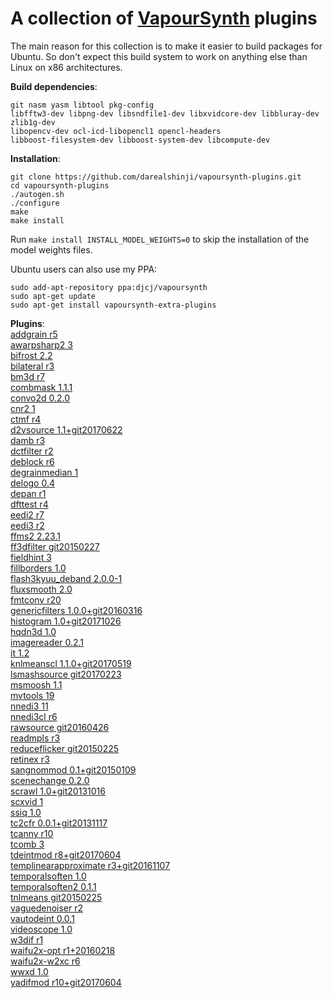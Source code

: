 A collection of [VapourSynth](https://github.com/vapoursynth/vapoursynth) plugins
===================================

The main reason for this collection is to make it easier to build packages for Ubuntu.
So don't expect this build system to work on anything else than Linux on x86 architectures.

**Build dependencies**:<br>
```
git nasm yasm libtool pkg-config
libfftw3-dev libpng-dev libsndfile1-dev libxvidcore-dev libbluray-dev zlib1g-dev
libopencv-dev ocl-icd-libopencl1 opencl-headers
libboost-filesystem-dev libboost-system-dev libcompute-dev
```


**Installation**:
```
git clone https://github.com/darealshinji/vapoursynth-plugins.git
cd vapoursynth-plugins
./autogen.sh
./configure
make
make install
```

Run `make install INSTALL_MODEL_WEIGHTS=0` to skip the installation of the model weights files.

Ubuntu users can also use my PPA:
```
sudo add-apt-repository ppa:djcj/vapoursynth
sudo apt-get update
sudo apt-get install vapoursynth-extra-plugins
```


**Plugins**:<br>
[addgrain r5](https://github.com/HomeOfVapourSynthEvolution/VapourSynth-AddGrain)<br>
[awarpsharp2 3](https://github.com/dubhater/vapoursynth-awarpsharp2)<br>
[bifrost 2.2](https://github.com/dubhater/vapoursynth-bifrost)<br>
[bilateral r3](https://github.com/HomeOfVapourSynthEvolution/VapourSynth-Bilateral)<br>
[bm3d r7](https://github.com/HomeOfVapourSynthEvolution/VapourSynth-BM3D)<br>
[combmask 1.1.1](https://github.com/chikuzen/CombMask)<br>
[convo2d 0.2.0](https://github.com/chikuzen/convo2d)<br>
[cnr2 1](https://github.com/dubhater/vapoursynth-cnr2)<br>
[ctmf r4](https://github.com/HomeOfVapourSynthEvolution/VapourSynth-CTMF)<br>
[d2vsource 1.1+git20170622](https://github.com/dwbuiten/d2vsource)<br>
[damb r3](https://github.com/dubhater/vapoursynth-damb)<br>
[dctfilter r2](https://github.com/HomeOfVapourSynthEvolution/VapourSynth-DCTFilter)<br>
[deblock r6](https://github.com/HomeOfVapourSynthEvolution/VapourSynth-Deblock)<br>
[degrainmedian 1](https://github.com/dubhater/vapoursynth-degrainmedian)<br>
[delogo 0.4](https://github.com/HomeOfVapourSynthEvolution/VapourSynth-DeLogo)<br>
[depan r1](https://github.com/HomeOfVapourSynthEvolution/VapourSynth-DePan)<br>
[dfttest r4](https://github.com/HomeOfVapourSynthEvolution/VapourSynth-DFTTest)<br>
[eedi2 r7](https://github.com/HomeOfVapourSynthEvolution/VapourSynth-EEDI2)<br>
[eedi3 r2](https://github.com/HomeOfVapourSynthEvolution/VapourSynth-EEDI3)<br>
[ffms2 2.23.1](https://github.com/FFMS/ffms2)<br>
[ff3dfilter git20150227](https://github.com/VFR-maniac/VapourSynth-FFT3DFilter)<br>
[fieldhint 3](https://github.com/dubhater/vapoursynth-fieldhint)<br>
[fillborders 1.0](https://github.com/dubhater/vapoursynth-fillborders)<br>
[flash3kyuu_deband 2.0.0-1](https://github.com/SAPikachu/flash3kyuu_deband)<br>
[fluxsmooth 2.0](https://github.com/dubhater/vapoursynth-fluxsmooth)<br>
[fmtconv r20](https://github.com/EleonoreMizo/fmtconv)<br>
[genericfilters 1.0.0+git20160316](https://github.com/myrsloik/GenericFilters)<br>
[histogram 1.0+git20171026](https://github.com/dubhater/vapoursynth-histogram)<br>
[hqdn3d 1.0](https://github.com/Hinterwaeldlers/vapoursynth-hqdn3d)<br>
[imagereader 0.2.1](https://github.com/chikuzen/vsimagereader)<br>
[it 1.2](https://github.com/HomeOfVapourSynthEvolution/VapourSynth-IT)<br>
[knlmeanscl 1.1.0+git20170519](https://github.com/Khanattila/KNLMeansCL)<br>
[lsmashsource git20170223](https://github.com/VFR-maniac/L-SMASH-Works)<br>
[msmoosh 1.1](https://github.com/dubhater/vapoursynth-msmoosh)<br>
[mvtools 19](https://github.com/dubhater/vapoursynth-mvtools)<br>
[nnedi3 11](https://github.com/dubhater/vapoursynth-nnedi3)<br>
[nnedi3cl r6](https://github.com/HomeOfVapourSynthEvolution/VapourSynth-NNEDI3CL)<br>
[rawsource git20160426](https://github.com/chikuzen/vsrawsource)<br>
[readmpls r3](https://github.com/HomeOfVapourSynthEvolution/VapourSynth-ReadMpls)<br>
[reduceflicker git20150225](https://github.com/VFR-maniac/VapourSynth-ReduceFlicker)<br>
[retinex r3](https://github.com/HomeOfVapourSynthEvolution/VapourSynth-Retinex)<br>
[sangnommod 0.1+git20150109](https://github.com/HomeOfVapourSynthEvolution/VapourSynth-SangNomMod)<br>
[scenechange 0.2.0](http://forum.doom9.org/showthread.php?t=166769)<br>
[scrawl 1.0+git20131016](https://github.com/dubhater/vapoursynth-scrawl)<br>
[scxvid 1](https://github.com/dubhater/vapoursynth-scxvid)<br>
[ssiq 1.0](https://github.com/dubhater/vapoursynth-ssiq)<br>
[tc2cfr 0.0.1+git20131117](https://github.com/gnaggnoyil/tc2cfr)<br>
[tcanny r10](https://github.com/HomeOfVapourSynthEvolution/VapourSynth-TCanny)<br>
[tcomb 3](https://github.com/dubhater/vapoursynth-tcomb)<br>
[tdeintmod r8+git20170604](https://github.com/HomeOfVapourSynthEvolution/VapourSynth-TDeintMod)<br>
[templinearapproximate r3+git20161107](https://bitbucket.org/mystery_keeper/templinearapproximate-vapoursynth)<br>
[temporalsoften 1.0](https://github.com/dubhater/vapoursynth-temporalsoften)<br>
[temporalsoften2 0.1.1](http://forum.doom9.org/showthread.php?t=166769)<br>
[tnlmeans git20150225](https://github.com/VFR-maniac/VapourSynth-TNLMeans)<br>
[vaguedenoiser r2](https://github.com/HomeOfVapourSynthEvolution/VapourSynth-VagueDenoiser)<br>
[vautodeint 0.0.1](https://github.com/gnaggnoyil/VAutoDeint)<br>
[videoscope 1.0](https://github.com/dubhater/vapoursynth-videoscope)<br>
[w3dif r1](https://github.com/HomeOfVapourSynthEvolution/VapourSynth-W3FDIF)<br>
[waifu2x-opt r1+20160218](https://github.com/HomeOfVapourSynthEvolution/VapourSynth-waifu2x-opt)<br>
[waifu2x-w2xc r6](https://github.com/HomeOfVapourSynthEvolution/VapourSynth-Waifu2x-w2xc)<br>
[wwxd 1.0](https://github.com/dubhater/vapoursynth-wwxd)<br>
[yadifmod r10+git20170604](https://github.com/HomeOfVapourSynthEvolution/VapourSynth-Yadifmod)<br>

